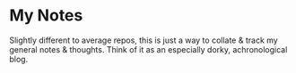 # My Notes

Slightly different to average repos, this is just a way to collate & track my general notes & thoughts. Think of it as an especially dorky, achronological blog.